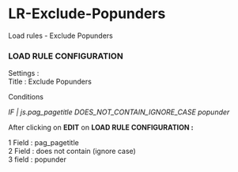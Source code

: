 # LR-Exclude-Popunders
Load rules - Exclude Popunders

<h3>LOAD RULE CONFIGURATION </h3>

Settings : <br>
Title : Exclude Popunders

Conditions

<i> IF | js.pag_pagetitle DOES_NOT_CONTAIN_IGNORE_CASE popunder </i>

After clicking on <b>EDIT</b> on <b>LOAD RULE CONFIGURATION : </b>

1 Field : pag_pagetitle
<br>
2 Field : does not contain (ignore case) 
<br>
3 field : popunder
